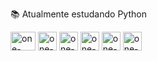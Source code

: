 

  📚 Atualmente estudando Python 
<div>
<img align="center" alt="one-Python" height="30" width="40" src="https://cdn.jsdelivr.net/gh/devicons/devicon/icons/python/python-original.svg" />
<img align="center" alt="one-Pandas" height="30" widht="40" src="https://cdn.jsdelivr.net/gh/devicons/devicon/icons/pandas/pandas-original.svg" />
<img align="center" alt="one-Django" height="30" widht="40" src="https://cdn.jsdelivr.net/gh/devicons/devicon/icons/django/django-plain.svg" />
<img align="center" alt="one-MySQL" height="30" widht="40" src="https://cdn.jsdelivr.net/gh/devicons/devicon/icons/mysql/mysql-original.svg" />
<img align="center" alt="one-Html5" height="30" widht="40" src="https://cdn.jsdelivr.net/gh/devicons/devicon/icons/html5/html5-original.svg" />
<img align="center" alt="one-css3" height="30" widht="40" src="https://cdn.jsdelivr.net/gh/devicons/devicon/icons/css3/css3-original.svg" />




</div>
